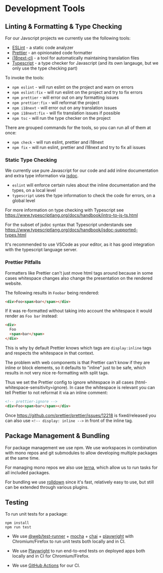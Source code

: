 # Development Tools

## Linting & Formatting & Type Checking

For our Javscript projects we currently use the following tools:

* [ESLint](https://eslint.org/) - a static code analyzer
* [Prettier](https://prettier.io/) - an opinionated code formatter
* [i18next-cli](https://github.com/i18next/i18next-cli) - a tool for automatically maintaining translation files
* [Typescript](https://www.typescriptlang.org/) - a type checker for Javascript (and its own langauge, but we only use the type checking part)

To invoke the tools:

* `npm eslint` - will run eslint on the project and warn on errors
* `npm eslint:fix` - will run eslint on the project and try to fix errors
* `npm prettier` - will error out on any formatting issues
* `npm prettier:fix` - will reformat the project
* `npm i18next` - will error out on any translation issues
* `npm i18next:fix` - will fix translation issues if possible
* `npm tsc` - will run the type checker on the project

There are grouped commands for the tools, so you can run all of them at once:

* `npm check` - will run eslint, prettier and i18next
* `npm fix` - will run eslint, prettier and i18next and try to fix all issues

### Static Type Checking

We currently use pure Javascript for our code and add inline documentation and
extra type information via [jsdoc](https://jsdoc.app/).

* `eslint` will enforce certain rules about the inline documentation and the types, on a local level
* `typescript` uses the type information to check the code for errors, on a global level

For more information on type checking with Typescript see
https://www.typescriptlang.org/docs/handbook/intro-to-js-ts.html

For the subset of jsdoc syntax that Typescript understands see
https://www.typescriptlang.org/docs/handbook/jsdoc-supported-types.html

It's recommended to use VSCode as your editor, as it has good integration with
the typescript language server.

### Prettier Pitfalls

Formatters like Prettier can't just move html tags around because in some cases whitespace changes also change the presentation on the rendered website.

The following results in `Foobar` being rendered:

```html
<div>Foo<span>bar</span></div>
```

If it was re-formatted without taking into account the whitespace it would render as `Foo bar` instead:

```html
<div>
  Foo
  <span>bar</span>
</div>
```

This is why by default Prettier knows which tags are `display:inline` tags and respects the whitespace in that context.

The problem with web components is that Prettier can't know if they are inline or block elements, so it defaults to "inline" just to be safe, which results in not very nice re-formatting with split tags.

Thus we set the Prettier config to ignore whitespace in all cases (html-whitespace-sensitivity=ignore). In case the whitespace is relevant you can tell Prettier to not reformat it via an inline comment:

```html
<!-- prettier-ignore -->
<div>Foo<span>bar</span></div>
```

Once https://github.com/prettier/prettier/issues/12218 is fixed/released you can also use `<!-- display: inline -->` in front of the inline tag.

## Package Management & Bundling

For package management we use npm. We use workspaces in combination with mono repos and git submodules to allow developing multiple packages at the same time.

For managing mono repos we also use [lerna](https://lerna.js.org/), which allow
us to run tasks for all included packages.

For bundling we use [rolldown](https://rolldown.rs/) since it's fast, relatively
easy to use, but still can be extended through various plugins.

## Testing

To run unit tests for a package:

```
npm install
npm run test
```

* We use [@web/test-runner](https://modern-web.dev/docs/test-runner/overview/) +
  [mocha](https://mochajs.org) \+ [chai](https://www.chaijs.com) +
  [playwright](https://github.com/microsoft/playwright) with Chromium/Firefox to
  run unit tests both locally and in CI.

* We use [Playwright](https://playwright.dev/) to run end-to-end tests on
  deployed apps both locally and in CI for Chromium/Firefox.

* We use [GitHub Actions](https://github.com/features/actions) for our CI.
